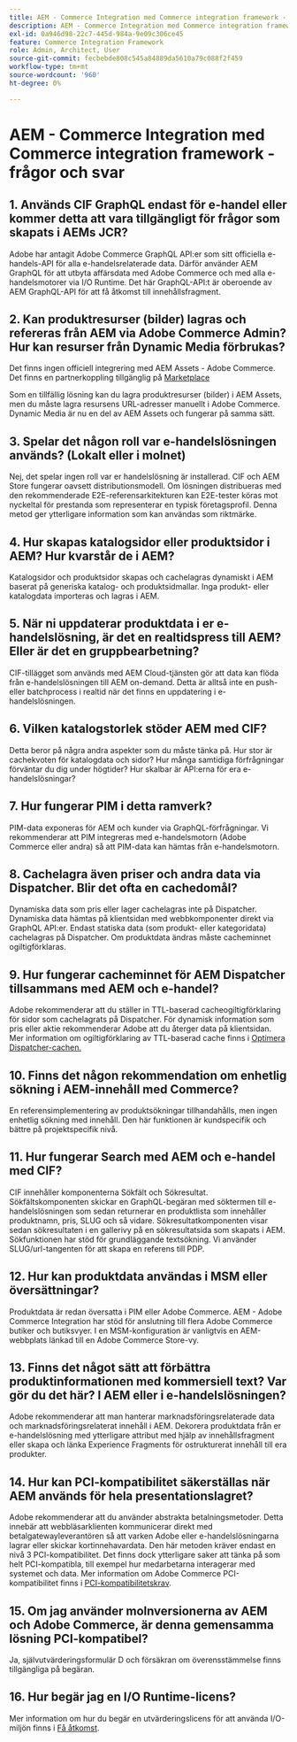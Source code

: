 ```yaml
---
title: AEM - Commerce Integration med Commerce integration framework - frågor och svar
description: AEM - Commerce Integration med Commerce integration framework - frågor och svar
exl-id: 0a946d98-22c7-445d-984a-9e09c306ce45
feature: Commerce Integration Framework
role: Admin, Architect, User
source-git-commit: fecbebde808c545a84889da5610a79c088f2f459
workflow-type: tm+mt
source-wordcount: '960'
ht-degree: 0%

---
```


# AEM - Commerce Integration med Commerce integration framework - frågor och svar

## &#x200B;1. Används CIF GraphQL endast för e-handel eller kommer detta att vara tillgängligt för frågor som skapats i AEMs JCR?

Adobe har antagit Adobe Commerce GraphQL API:er som sitt officiella e-handels-API för alla e-handelsrelaterade data. Därför använder AEM GraphQL för att utbyta affärsdata med Adobe Commerce och med alla e-handelsmotorer via I/O Runtime. Det här GraphQL-API:t är oberoende av AEM GraphQL-API för att få åtkomst till innehållsfragment.

## &#x200B;2. Kan produktresurser (bilder) lagras och refereras från AEM via Adobe Commerce Admin? Hur kan resurser från Dynamic Media förbrukas?

Det finns ingen officiell integrering med AEM Assets - Adobe Commerce. Det finns en partnerkoppling tillgänglig på [Marketplace](https://marketplace.magento.com) <!-- THIS IS THE OLD URL THAT WAS USED. IT WAS 404 (https://marketplace.magento.com/bounteous-dam.html) -->

Som en tillfällig lösning kan du lagra produktresurser (bilder) i AEM Assets, men du måste lagra resursens URL-adresser manuellt i Adobe Commerce. Dynamic Media är nu en del av AEM Assets och fungerar på samma sätt.

## &#x200B;3. Spelar det någon roll var e-handelslösningen används? (Lokalt eller i molnet)

Nej, det spelar ingen roll var er handelslösning är installerad. CIF och AEM Store fungerar oavsett distributionsmodell. Om lösningen distribueras med den rekommenderade E2E-referensarkitekturen kan E2E-tester köras mot nyckeltal för prestanda som representerar en typisk företagsprofil. Denna metod ger ytterligare information som kan användas som riktmärke.

## &#x200B;4. Hur skapas katalogsidor eller produktsidor i AEM? Hur kvarstår de i AEM?

Katalogsidor och produktsidor skapas och cachelagras dynamiskt i AEM baserat på generiska katalog- och produktsidmallar. Inga produkt- eller katalogdata importeras och lagras i AEM.

## &#x200B;5. När ni uppdaterar produktdata i er e-handelslösning, är det en realtidspress till AEM? Eller är det en gruppbearbetning?

CIF-tillägget som används med AEM Cloud-tjänsten gör att data kan flöda från e-handelslösningen till AEM on-demand. Detta är alltså inte en push- eller batchprocess i realtid när det finns en uppdatering i e-handelslösningen.

## &#x200B;6. Vilken katalogstorlek stöder AEM med CIF?

Detta beror på några andra aspekter som du måste tänka på. Hur stor är cachekvoten för katalogdata och sidor? Hur många samtidiga förfrågningar förväntar du dig under högtider? Hur skalbar är API:erna för era e-handelslösningar?

## &#x200B;7. Hur fungerar PIM i detta ramverk?

PIM-data exponeras för AEM och kunder via GraphQL-förfrågningar. Vi rekommenderar att PIM integreras med e-handelsmotorn (Adobe Commerce eller andra) så att PIM-data kan hämtas från e-handelsmotorn.

## &#x200B;8. Cachelagra även priser och andra data via Dispatcher. Blir det ofta en cachedomål?

Dynamiska data som pris eller lager cachelagras inte på Dispatcher. Dynamiska data hämtas på klientsidan med webbkomponenter direkt via GraphQL API:er. Endast statiska data (som produkt- eller kategoridata) cachelagras på Dispatcher. Om produktdata ändras måste cacheminnet ogiltigförklaras.

## &#x200B;9. Hur fungerar cacheminnet för AEM Dispatcher tillsammans med AEM och e-handel?

Adobe rekommenderar att du ställer in TTL-baserad cacheogiltigförklaring för sidor som cachelagrats på Dispatcher. För dynamisk information som pris eller aktie rekommenderar Adobe att du återger data på klientsidan. Mer information om ogiltigförklaring av TTL-baserad cache finns i [Optimera Dispatcher-cachen.](https://experienceleague.adobe.com/docs/experience-cloud-kcs/kbarticles/KA-17458.html)

## &#x200B;10. Finns det någon rekommendation om enhetlig sökning i AEM-innehåll med Commerce?

En referensimplementering av produktsökningar tillhandahålls, men ingen enhetlig sökning med innehåll. Den här funktionen är kundspecifik och bättre på projektspecifik nivå.

## &#x200B;11. Hur fungerar Search med AEM och e-handel med CIF?

CIF innehåller komponenterna Sökfält och Sökresultat. Sökfältskomponenten skickar en GraphQL-begäran med söktermen till e-handelslösningen som sedan returnerar en produktlista som innehåller produktnamn, pris, SLUG och så vidare. Sökresultatkomponenten visar sedan sökresultaten i en gallerivy på en sökresultatsida som skapats i AEM. Sökfunktionen har stöd för grundläggande textsökning. Vi använder SLUG/url-tangenten för att skapa en referens till PDP.

## &#x200B;12. Hur kan produktdata användas i MSM eller översättningar?

Produktdata är redan översatta i PIM eller Adobe Commerce. AEM - Adobe Commerce Integration har stöd för anslutning till flera Adobe Commerce butiker och butiksvyer. I en MSM-konfiguration är vanligtvis en AEM-webbplats länkad till en Adobe Commerce Store-vy.

## &#x200B;13. Finns det något sätt att förbättra produktinformationen med kommersiell text? Var gör du det här? I AEM eller i e-handelslösningen?

Adobe rekommenderar att man hanterar marknadsföringsrelaterade data och marknadsföringsrelaterat innehåll i AEM. Dekorera produktdata från er e-handelslösning med ytterligare attribut med hjälp av innehållsfragment eller skapa och länka Experience Fragments för ostrukturerat innehåll till era produkter.

## &#x200B;14. Hur kan PCI-kompatibilitet säkerställas när AEM används för hela presentationslagret?

Adobe rekommenderar att du använder abstrakta betalningsmetoder. Detta innebär att webbläsarklienten kommunicerar direkt med betalgatewayleverantören så att varken Adobe eller e-handelslösningarna lagrar eller skickar kortinnehavardata. Den här metoden kräver endast en nivå 3 PCI-kompatibilitet. Det finns dock ytterligare saker att tänka på som helt PCI-kompatibla, till exempel hur medarbetarna interagerar med systemet och data. Mer information om Adobe Commerce PCI-kompatibilitet finns i [PCI-kompatibilitetskrav](https://business.adobe.com/products/magento/pci-compliance.html).

## &#x200B;15. Om jag använder molnversionerna av AEM och Adobe Commerce, är denna gemensamma lösning PCI-kompatibel?

Ja, självutvärderingsformulär D och försäkran om överensstämmelse finns tillgängliga på begäran.

## &#x200B;16. Hur begär jag en I/O Runtime-licens?

Mer information om hur du begär en utvärderingslicens för att använda I/O-miljön finns i [Få åtkomst](https://developer.adobe.com/runtime/docs/guides/overview/getting_access/).